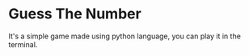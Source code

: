 <h1>Guess The Number </h1>
<p1>It's a simple game made using python language, you can play it in the terminal.</p1>
